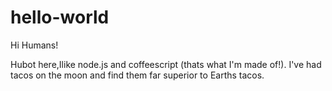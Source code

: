 # hello-world

Hi Humans!

Hubot here,Ilike node.js and coffeescript (thats what I'm made of!).
I've had tacos on the moon and find them far superior to Earths tacos.
